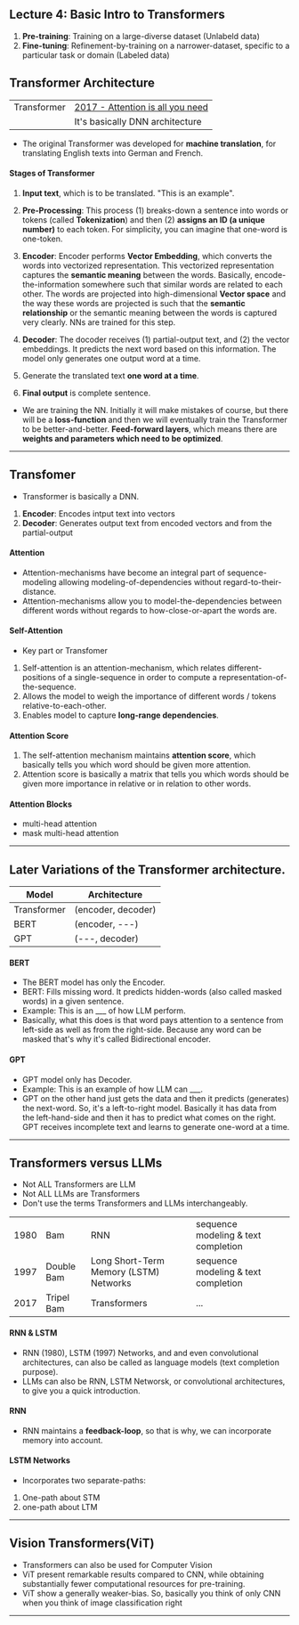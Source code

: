 ## Lecture 4: Basic Intro to Transformers
1. __Pre-training__: Training on a large-diverse dataset (Unlabeld data)
2. __Fine-tuning__: Refinement-by-training on a narrower-dataset, specific to a particular task or domain (Labeled data)

## Transformer Architecture

|||
|---|---|
|Transformer | [2017 - Attention is all you need](https://arxiv.org/abs/1706.03762)|
||It's basically DNN architecture|

* The original Transformer was developed for __machine translation__, for translating English texts into German and French. 

#### Stages of Transformer
1. __Input text__, which is to be translated. "This is an example".

2. __Pre-Processing__: This process (1) breaks-down a sentence into words or tokens (called __Tokenization__) and then (2) __assigns an ID (a unique number)__ to each token. For simplicity, you can imagine that one-word is one-token.

3. __Encoder__: Encoder performs __Vector Embedding__, which converts the words into vectorized representation. This vectorized representation captures the __semantic meaning__ between the words. Basically, encode-the-information somewhere such that similar words are related to each other. The words are projected into high-dimensional __Vector space__ and the way these words are projected is such that the __semantic relationship__ or the semantic meaning between the words is captured very clearly. NNs are trained for this step.

4. __Decoder__: The docoder receives (1) partial-output text, and (2) the vector embeddings. It predicts the next word based on this information. The model only generates one output word at a time.

6. Generate the translated text __one word at a time__.

7. __Final output__ is complete sentence.

* We are training the NN. Initially it will make mistakes of course, but there will be a __loss-function__ and then we will eventually train the Transformer to be better-and-better. __Feed-forward layers__, which means there are __weights and parameters which need to be optimized__.

***

## Transfomer
* Transformer is basically a DNN.
1. __Encoder__: Encodes intput text into vectors
2. __Decoder__: Generates output text from encoded vectors and from the partial-output

#### Attention
* Attention-mechanisms have become an integral part of sequence-modeling allowing modeling-of-dependencies without regard-to-their-distance.
* Attention-mechanisms allow you to model-the-dependencies between different words without regards to how-close-or-apart the words are.

#### Self-Attention
* Key part or Transfomer
1. Self-attention is an attention-mechanism, which relates different-positions of a single-sequence in order to compute a representation-of-the-sequence.
2. Allows the model to weigh the importance of different words / tokens relative-to-each-other.
4. Enables model to capture __long-range dependencies__.

#### Attention Score
1. The self-attention mechanism maintains __attention score__, which basically tells you which word should be given more attention.
2. Attention score is basically a matrix that tells you which words should be given more importance in relative or in relation to other words.
  
#### Attention Blocks
* multi-head attention
* mask multi-head attention

***

## Later Variations of the Transformer architecture.

| Model | Architecture|
|---|---|
|Transformer | (encoder, decoder)|
|BERT | (encoder, ---)|
|GPT| (---, decoder)|

#### BERT
* The BERT model has only the Encoder.
* BERT: Fills missing word. It predicts hidden-words (also called masked words) in a given sentence.
* Example: This is an ___ of how LLM perform.
* Basically, what this does is that word pays attention to a sentence from left-side as well as from the right-side. Because any word can be masked that's why it's called Bidirectional encoder.

#### GPT
* GPT model only has Decoder.
* Example: This is an example of how LLM can ___.
* GPT on the other hand just gets the data and then it predicts (generates) the next-word. So, it's a left-to-right model. Basically it has data from the left-hand-side and then it has to predict what comes on the right. GPT receives incomplete text and learns to generate one-word at a time.

***

## Transformers versus LLMs 
* Not ALL Transformers are LLM
* Not ALL LLMs are Transformers
* Don't use the terms Transformers and LLMs interchangeably.

||||||
|---|---|---|---|---|
|1980 | Bam        | RNN                                    | sequence modeling & text completion| 
|1997 | Double Bam | Long Short-Term Memory (LSTM) Networks | sequence modeling & text completion| 
|2017 | Tripel Bam | Transformers                           | ... |

#### RNN & LSTM
* RNN (1980), LSTM (1997) Networks, and and even convolutional architectures, can also be called as language models (text completion purpose).
* LLMs can also be RNN, LSTM Networsk, or convolutional architectures, to give you a quick introduction.

#### RNN
* RNN maintains a __feedback-loop__, so that is why, we can incorporate memory into account.

#### LSTM Networks
* Incorporates two separate-paths:
1. One-path about STM
2. one-path about LTM

***

## Vision Transformers(ViT)
* Transformers can also be used for Computer Vision
* ViT present remarkable results compared to CNN, while obtaining substantially fewer computational resources for pre-training.
*  ViT show a generally weaker-bias. So, basically you think of only CNN when you think of image classification right

***








